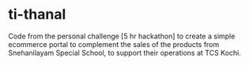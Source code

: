 # ti-thanal

Code from the personal challenge [5 hr hackathon] to create a simple ecommerce portal to complement the sales of the products from Snehanilayam Special School, to support their operations at TCS Kochi.

